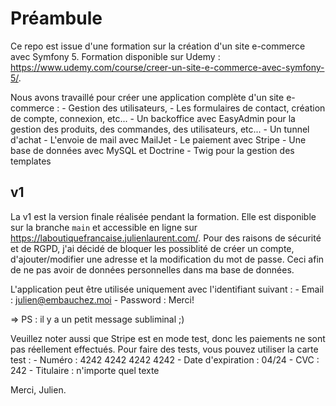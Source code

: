 # Préambule #

Ce repo est issue d'une formation sur la création d'un site e-commerce avec Symfony 5.
Formation disponible sur Udemy : <https://www.udemy.com/course/creer-un-site-e-commerce-avec-symfony-5/>.

Nous avons travaillé pour créer une application complète d'un site e-commerce :
    - Gestion des utilisateurs,
    - Les formulaires de contact, création de compte, connexion, etc...
    - Un backoffice avec EasyAdmin pour la gestion des produits, des commandes, des utilisateurs, etc...
    - Un tunnel d'achat
    - L'envoie de mail avec MailJet
    - Le paiement avec Stripe
    - Une base de données avec MySQL et Doctrine
    - Twig pour la gestion des templates

## v1 ##

La v1 est la version finale réalisée pendant la formation. Elle est disponible sur la branche `main` et accessible en ligne sur <https://laboutiquefrancaise.julienlaurent.com/>.
Pour des raisons de sécurité et de RGPD, j'ai décidé de bloquer les possiblité de créer un compte, d'ajouter/modifier une adresse et la modification du mot de passe. Ceci afin de ne pas avoir de données personnelles dans ma base de données.

L'application peut être utilisée uniquement avec l'identifiant suivant :
    - Email : julien@embauchez.moi
    - Password : Merci!

=> PS : il y a un petit message subliminal ;)

Veuillez noter aussi que Stripe est en mode test, donc les paiements ne sont pas réellement effectués. Pour faire des tests, vous pouvez utiliser la carte test :
    - Numéro : 4242 4242 4242 4242
    - Date d'expiration : 04/24
    - CVC : 242
    - Titulaire : n'importe quel texte

Merci,
Julien.